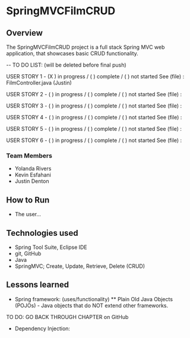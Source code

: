 # SpringMVCFilmCRUD


## Overview

The SpringMVCFilmCRUD project is a full stack Spring MVC web application, that showcases basic CRUD functionality.

-- TO DO LIST: (will be deleted before final push)

USER STORY 1 - (X ) in progress / ( ) complete / ( ) not started
See (file) : FilmController.java (Justin)

USER STORY 2 - ( ) in progress / ( ) complete / ( ) not started
See (file) :
 
USER STORY 3 - ( ) in progress / ( ) complete / ( ) not started
See (file) : 

USER STORY 4 - ( ) in progress / ( ) complete / ( ) not started
See (file) : 

USER STORY 5 - ( ) in progress / ( ) complete / ( ) not started
See (file) : 

USER STORY 6 - ( ) in progress / ( ) complete / ( ) not started
See (file) : 

### Team Members
* Yolanda Rivers
* Kevin Esfahani
* Justin Denton

## How to Run
* The user...

## Technologies used
* Spring Tool Suite, Eclipse IDE
* git, GitHub
* Java
* SpringMVC; Create, Update, Retrieve, Delete (CRUD)

## Lessons learned
* Spring framework: (uses/functionality)
** Plain Old Java Objects (POJOs) - Java objects that do NOT extend other frameworks.

TO DO: GO BACK THROUGH CHAPTER on GitHub

* Dependency Injection: 








